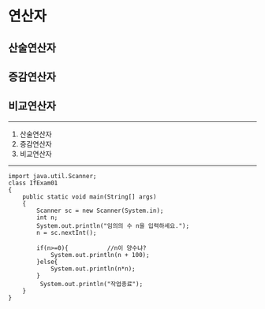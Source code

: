 # 연산자
## 산술연산자
## 증감연산자
## 비교연산자


---

1. 산술연산자
2. 증감연산자
3. 비교연산자

---

```
import java.util.Scanner;
class IfExam01 
{
	public static void main(String[] args) 
	{
		Scanner sc = new Scanner(System.in);
		int n;
		System.out.println("임의의 수 n을 입력하세요.");
		n = sc.nextInt();

		if(n>=0){           //n이 양수냐?
			System.out.println(n + 100);
		}else{
            System.out.println(n*n);
		}
         System.out.println("작업종료");
	}
}
```
